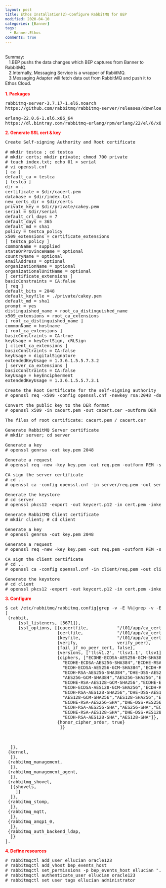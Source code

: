 ```yaml
---
layout: post
title: Ethos Installation(2)-Configure RabbitMQ for BEP
modified: 2020-04-10
categories: [Banner]  
tags: 
  - Banner.Ethos
comments: true
---
```

<br>Summay:
<br>&nbsp;&nbsp;&nbsp;1.BEP pushs the data changes which BEP captures from Banner to RabbitMQ.
<br>&nbsp;&nbsp;&nbsp;2.Internally, Messaging Service is a wrapper of RabiitMQ.
<br>&nbsp;&nbsp;&nbsp;3.Messaging Adapter will fetch data out from RabbitMQ and push it to Ethos Cloud. 
<br>
<br>
<span style="color:#ff0000;"><strong>1. Packages</strong></span>
<pre class="prettyprint lang-sql linenums=1 ">
rabbitmq-server-3.7.17-1.el6.noarch
https://github.com/rabbitmq/rabbitmq-server/releases/download/v3.7.17/rabbitmq-server-3.7.17-1.el7.noarch.rpm

erlang-22.0.6-1.el6.x86_64
https://dl.bintray.com/rabbitmq-erlang/rpm/erlang/22/el/6/x86_64/:erlang-22.0.7-1.el6.x86_64.rpm
</pre>

<span style="color:#ff0000;"><strong>2. Generate SSL cert & key</strong></span>

<pre class="prettyprint linenums=1 ">
Create Self-signing Authority and Root certificate

# mkdir testca ; cd testca
# mkdir certs; mkdir private; chmod 700 private
# touch index.txt; echo 01 > serial
# vi openssl.cnf
[ ca ]
default_ca = testca
[ testca ]
dir = .
certificate = $dir/cacert.pem
database = $dir/index.txt
new_certs_dir = $dir/certs
private_key = $dir/private/cakey.pem
serial = $dir/serial
default_crl_days = 7
default_days = 365
default_md = sha1
policy = testca_policy
x509_extensions = certificate_extensions
[ testca_policy ]
commonName = supplied
stateOrProvinceName = optional
countryName = optional
emailAddress = optional
organizationName = optional
organizationalUnitName = optional
[ certificate_extensions ]
basicConstraints = CA:false
[ req ]
default_bits = 2048
default_keyfile = ./private/cakey.pem
default_md = sha1
prompt = yes
distinguished_name = root_ca_distinguished_name
x509_extensions = root_ca_extensions
[ root_ca_distinguished_name ]
commonName = hostname
[ root_ca_extensions ]
basicConstraints = CA:true
keyUsage = keyCertSign, cRLSign
[ client_ca_extensions ]
basicConstraints = CA:false
keyUsage = digitalSignature
extendedKeyUsage = 1.3.6.1.5.5.7.3.2
[ server_ca_extensions ]
basicConstraints = CA:false
keyUsage = keyEncipherment
extendedKeyUsage = 1.3.6.1.5.5.7.3.1

Create the Root Certificate for the self-signing authority
# openssl req -x509 -config openssl.cnf -newkey rsa:2048 -days 3650 -out cacert.pem -outform PEM -subj /CN=MyTestCA/ -nodes

Convert the public key to the DER format
# openssl x509 -in cacert.pem -out cacert.cer -outform DER
			
The files of root certificate: cacert.pem / cacert.cer

Generate RabbitMQ Server certificate
# mkdir server; cd server

Generate a key
# openssl genrsa -out key.pem 2048

Generate a request
# openssl req -new -key key.pem -out req.pem -outform PEM -subj /CN=emb1.pprd.odu.edu/O=server/ -nodes 

CA sign the server certificate
# cd ..
# openssl ca -config openssl.cnf -in server/req.pem -out server/cert.pem -notext -batch -extensions server_ca_extensions

Generate the keystore
# cd server
# openssl pkcs12 -export -out keycert.p12 -in cert.pem -inkey key.pem -passout pass:oreol410g    <- keyStorePassPhrase.

Generate RabbitMQ Client certificate
# mkdir client; # cd client

Generate a key
# openssl genrsa -out key.pem 2048

Generate a request
# openssl req -new -key key.pem -out req.pem -outform PEM -subj /CN=bep.pprd.odu.edu/O=client/ -nodes

CA sign the client certificate
# cd ..
# openssl ca -config openssl.cnf -in client/req.pem -out client/cert.pem -notext -batch -extensions client_ca_extensions

Generate the keystore
# cd client
# openssl pkcs12 -export -out keycert.p12 -in cert.pem -inkey key.pem -passout pass:oreol410g    <- keyStorePassPhrase.
</pre>

<span style="color:#ff0000;"><strong>3. Configure</strong></span>
<pre class="prettyprint  linenums=1 ">
$ cat /etc/rabbitmq/rabbitmq.config|grep -v -E %%|grep -v -E "^$"
[
 {rabbit,
     {ssl_listeners, [5671]},
     {ssl_options, [{cacertfile,           "/l01/app/ca_certs/testca/cacert.pem"},
                    {certfile,             "/l01/app/ca_certs/testca/server/cert.pem"},
                    {keyfile,              "/l01/app/ca_certs/testca/server/key.pem"}, 
                    {verify,               verify_peer},
                    {fail_if_no_peer_cert, false},
                    {versions, ['tlsv1.2', 'tlsv1.1', tlsv1]},
                    {ciphers, ["ECDHE-ECDSA-AES256-GCM-SHA384","ECDHE-RSA-AES256-GCM-SHA384",
                      "ECDHE-ECDSA-AES256-SHA384","ECDHE-RSA-AES256-SHA384", "ECDHE-ECDSA-DES-CBC3-SHA",
                      "ECDH-ECDSA-AES256-GCM-SHA384","ECDH-RSA-AES256-GCM-SHA384","ECDH-ECDSA-AES256-SHA384",
                      "ECDH-RSA-AES256-SHA384","DHE-DSS-AES256-GCM-SHA384","DHE-DSS-AES256-SHA256",
                      "AES256-GCM-SHA384","AES256-SHA256","ECDHE-ECDSA-AES128-GCM-SHA256",
                      "ECDHE-RSA-AES128-GCM-SHA256","ECDHE-ECDSA-AES128-SHA256","ECDHE-RSA-AES128-SHA256",
                      "ECDH-ECDSA-AES128-GCM-SHA256","ECDH-RSA-AES128-GCM-SHA256","ECDH-ECDSA-AES128-SHA256",
                      "ECDH-RSA-AES128-SHA256","DHE-DSS-AES128-GCM-SHA256","DHE-DSS-AES128-SHA256",
                      "AES128-GCM-SHA256","AES128-SHA256","ECDHE-ECDSA-AES256-SHA",
                      "ECDHE-RSA-AES256-SHA","DHE-DSS-AES256-SHA","ECDH-ECDSA-AES256-SHA",
                      "ECDH-RSA-AES256-SHA","AES256-SHA","ECDHE-ECDSA-AES128-SHA",
                      "ECDHE-RSA-AES128-SHA","DHE-DSS-AES128-SHA","ECDH-ECDSA-AES128-SHA",
                      "ECDH-RSA-AES128-SHA","AES128-SHA"]},
                    {honor_cipher_order, true}
                     ]}



  ]},
 {kernel,
  ]},
 {rabbitmq_management,
  ]},
 {rabbitmq_management_agent,
  ]},
 {rabbitmq_shovel,
  [{shovels,
    ]}
  ]},
 {rabbitmq_stomp,
  ]},
 {rabbitmq_mqtt,
  ]},
 {rabbitmq_amqp1_0,
  ]},
 {rabbitmq_auth_backend_ldap,
  ]}
].
</pre>
<span style="color:#ff0000;"><strong>4. Define resources</strong></span>
<pre class="prettyprint lang-sh linenums=1 ">
# rabbitmqctl add_user ellucian oracle123
# rabbitmqctl add_vhost bep_events_host
# rabbitmqctl set_permissions -p bep_events_host ellucian ".*" ".*" ".*"
# rabbitmqctl authenticate_user ellucian oracle123
# rabbitmqctl set_user_tags ellucian administrator
</pre>

